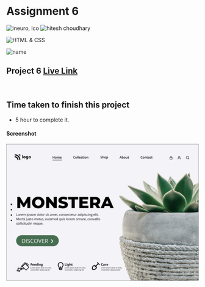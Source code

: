 # Assignment 6

![ineuro, lco](https://img.shields.io/badge/iNeuron-LCO-green)
![hitesh choudhary](https://img.shields.io/badge/Hitesh--Choudhary-Full--stack--JS--bootcamp-red)

![HTML & CSS](https://img.shields.io/badge/HTML-CSS-orange)

![name](https://img.shields.io/badge/Vivek--Maurya-MCA--First--Year-orange)

## Project 6 [Live Link](https://vivek-html-css-project06.netlify.app/)
 <br>

## Time taken to finish this project

-   5 hour to complete it.

#### Screenshot

![Desktop](./6.png)